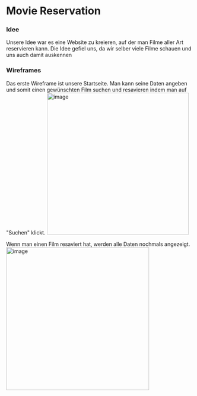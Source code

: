# Movie Reservation

### Idee
Unsere Idee war es eine Website zu kreieren, auf der man Filme aller Art reservieren kann. Die Idee gefiel uns, da wir selber viele Filme schauen und uns auch damit auskennen


### Wireframes
Das erste Wireframe ist unsere Startseite. Man kann seine Daten angeben und somit einen gewünschten Film suchen und resavieren indem man auf "Suchen" klickt.
<img width="382" alt="image" src="https://user-images.githubusercontent.com/85217452/178200757-83fb6143-9d59-4545-8707-ef918cd75e46.png">

Wenn man einen Film resaviert hat, werden alle Daten nochmals angezeigt.
<img width="385" alt="image" src="https://user-images.githubusercontent.com/85217452/178200588-efe06031-4e18-465a-8c5a-12d8a4cf14ea.png">
